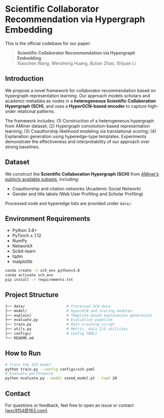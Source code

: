# Scientific Collaborator Recommendation via Hypergraph Embedding

This is the official codebase for our paper:

> **Scientific Collaborator Recommendation via Hypergraph Embedding**  
> Xiaochen Wang, Wensheng Huang, Butian Zhao, Shijuan Li  

## Introduction

We propose a novel framework for collaborator recommendation based on hypergraph representation learning. Our approach models scholars and academic metadata as nodes in a **heterogeneous Scientific Collaboration Hypergraph (SCH)**, and uses a **HyperGCN-based encoder** to capture high-order relational patterns.

The framework includes: (1) Construction of a heterogeneous hypergraph from AMiner dataset; (2) Hypergraph convolution-based representation learning; (3) Coauthorship likelihood modeling via translational scoring; (4) Explanation generation using hyperedge-type templates. Experiments demonstrate the effectiveness and interpretability of our approach over strong baselines.

## Dataset

We construct the **Scientific Collaboration Hypergraph (SCH)** from [AMiner’s publicly available subsets](https://www.aminer.cn/data), including:

- Coauthorship and citation networks (Academic Social Network)
- Gender and title labels (Web User Profiling and Scholar Profiling)

Processed node and hyperedge lists are provided under `data/`.

## Environment Requirements

- Python 3.8+
- PyTorch ≥ 1.12
- NumPy
- NetworkX
- Scikit-learn
- tqdm
- matplotlib

```bash
conda create -n sch_env python=3.8
conda activate sch_env
pip install -r requirements.txt
```

## Project Structure
```graphql
├── data/                   # Processed SCH data
├── model/                  # HyperGCN and scoring modules
├── explain/                # Template-based explanation generation
├── evaluate.py             # Evaluation pipeline
├── train.py                # Main training script
├── utils.py                # Metric, data I/O utilities
├── configs/                # Config YAMLs
└── README.md
```

## How to Run
```bash
# Train the SCH model
python train.py --config configs/sch.yaml
# Evaluate performance
python evaluate.py --model saved_model.pt --topk 20
```

## Contact
For questions or feedback, feel free to open an issue or contact [wxc9154@163.com].
